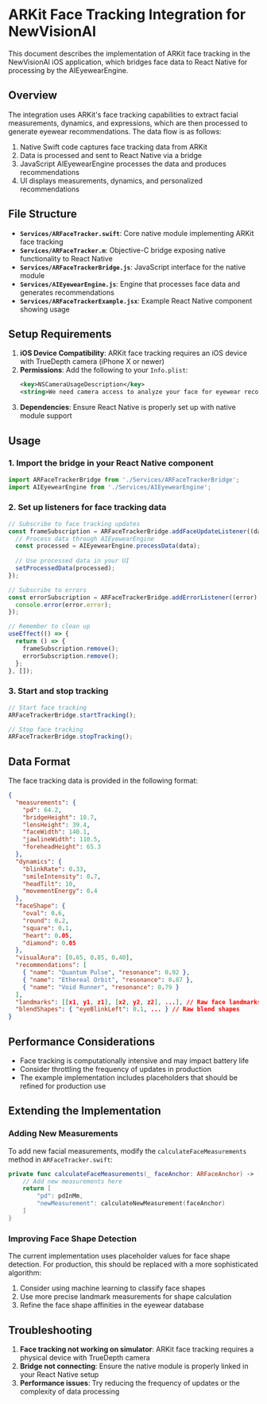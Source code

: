 # ARKit Face Tracking Integration for NewVisionAI

This document describes the implementation of ARKit face tracking in the NewVisionAI iOS application, which bridges face data to React Native for processing by the AIEyewearEngine.

## Overview

The integration uses ARKit's face tracking capabilities to extract facial measurements, dynamics, and expressions, which are then processed to generate eyewear recommendations. The data flow is as follows:

1. Native Swift code captures face tracking data from ARKit
2. Data is processed and sent to React Native via a bridge
3. JavaScript AIEyewearEngine processes the data and produces recommendations
4. UI displays measurements, dynamics, and personalized recommendations

## File Structure

- **`Services/ARFaceTracker.swift`**: Core native module implementing ARKit face tracking
- **`Services/ARFaceTracker.m`**: Objective-C bridge exposing native functionality to React Native
- **`Services/ARFaceTrackerBridge.js`**: JavaScript interface for the native module
- **`Services/AIEyewearEngine.js`**: Engine that processes face data and generates recommendations
- **`Services/ARFaceTrackerExample.jsx`**: Example React Native component showing usage

## Setup Requirements

1. **iOS Device Compatibility**: ARKit face tracking requires an iOS device with TrueDepth camera (iPhone X or newer)
2. **Permissions**: Add the following to your `Info.plist`:
   ```xml
   <key>NSCameraUsageDescription</key>
   <string>We need camera access to analyze your face for eyewear recommendations</string>
   ```
3. **Dependencies**: Ensure React Native is properly set up with native module support

## Usage

### 1. Import the bridge in your React Native component

```javascript
import ARFaceTrackerBridge from './Services/ARFaceTrackerBridge';
import AIEyewearEngine from './Services/AIEyewearEngine';
```

### 2. Set up listeners for face tracking data

```javascript
// Subscribe to face tracking updates
const frameSubscription = ARFaceTrackerBridge.addFaceUpdateListener((data) => {
  // Process data through AIEyewearEngine
  const processed = AIEyewearEngine.processData(data);
  
  // Use processed data in your UI
  setProcessedData(processed);
});

// Subscribe to errors
const errorSubscription = ARFaceTrackerBridge.addErrorListener((error) => {
  console.error(error.error);
});

// Remember to clean up
useEffect(() => {
  return () => {
    frameSubscription.remove();
    errorSubscription.remove();
  };
}, []);
```

### 3. Start and stop tracking

```javascript
// Start face tracking
ARFaceTrackerBridge.startTracking();

// Stop face tracking
ARFaceTrackerBridge.stopTracking();
```

## Data Format

The face tracking data is provided in the following format:

```json
{
  "measurements": { 
    "pd": 64.2, 
    "bridgeHeight": 18.7, 
    "lensHeight": 39.4, 
    "faceWidth": 140.1, 
    "jawlineWidth": 110.5, 
    "foreheadHeight": 65.3 
  },
  "dynamics": { 
    "blinkRate": 0.33, 
    "smileIntensity": 0.7, 
    "headTilt": 10, 
    "movementEnergy": 0.4 
  },
  "faceShape": { 
    "oval": 0.6, 
    "round": 0.2, 
    "square": 0.1, 
    "heart": 0.05, 
    "diamond": 0.05 
  },
  "visualAura": [0.65, 0.85, 0.40],
  "recommendations": [
    { "name": "Quantum Pulse", "resonance": 0.92 },
    { "name": "Ethereal Orbit", "resonance": 0.87 },
    { "name": "Void Runner", "resonance": 0.79 }
  ],
  "landmarks": [[x1, y1, z1], [x2, y2, z2], ...], // Raw face landmarks
  "blendShapes": { "eyeBlinkLeft": 0.1, ... } // Raw blend shapes
}
```

## Performance Considerations

- Face tracking is computationally intensive and may impact battery life
- Consider throttling the frequency of updates in production
- The example implementation includes placeholders that should be refined for production use

## Extending the Implementation

### Adding New Measurements

To add new facial measurements, modify the `calculateFaceMeasurements` method in `ARFaceTracker.swift`:

```swift
private func calculateFaceMeasurements(_ faceAnchor: ARFaceAnchor) -> [String: Float] {
    // Add new measurements here
    return [
        "pd": pdInMm,
        "newMeasurement": calculateNewMeasurement(faceAnchor)
    ]
}
```

### Improving Face Shape Detection

The current implementation uses placeholder values for face shape detection. For production, this should be replaced with a more sophisticated algorithm:

1. Consider using machine learning to classify face shapes
2. Use more precise landmark measurements for shape calculation
3. Refine the face shape affinities in the eyewear database

## Troubleshooting

1. **Face tracking not working on simulator**: ARKit face tracking requires a physical device with TrueDepth camera
2. **Bridge not connecting**: Ensure the native module is properly linked in your React Native setup
3. **Performance issues**: Try reducing the frequency of updates or the complexity of data processing 